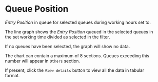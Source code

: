 # Queue Position

*Entry Position* in queue for selected queues during working hours
set to.

The line graph shows the *Entry Position* queued in the selected queues
in the set working time divided as selected in the filter.

If no queues have been selected, the graph will show no data.

The chart can contain a maximum of 8 sections. Queues exceeding this number
will appear in `Others` section.

If present, click the `View details` button to view all the data
in tabular format.
